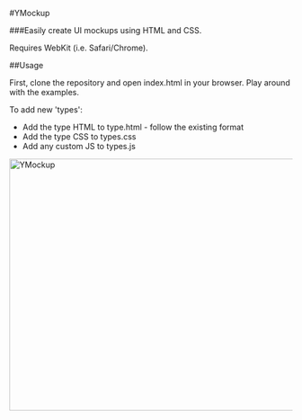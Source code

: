#YMockup

###Easily create UI mockups using HTML and CSS.

Requires WebKit (i.e. Safari/Chrome).

##Usage

First, clone the repository and open index.html in your browser.
Play around with the examples.

To add new 'types':

* Add the type HTML to type.html - follow the existing format
* Add the type CSS  to types.css
* Add any custom JS to types.js

<a href="http://www.flickr.com/photos/maccman/4463897158/" title="YMockup by maccman, on Flickr"><img src="http://farm3.static.flickr.com/2697/4463897158_50539a403b_o.png" width="1037" height="448" alt="YMockup" /></a>
